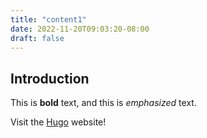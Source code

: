 ```yaml
---
title: "content1"
date: 2022-11-20T09:03:20-08:00
draft: false
---
```

## Introduction

This is **bold** text, and this is *emphasized* text.

Visit the [Hugo](https://gohugo.io) website!
